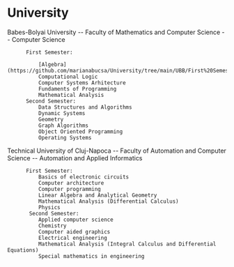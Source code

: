 # University

 Babes-Bolyai University -- Faculty of Mathematics and Computer Science -- Computer Science
 
          First Semester:
          
              [Algebra](https://github.com/marianabucsa/University/tree/main/UBB/First%20Semester/Algebra)
              Computational Logic
              Computer Systems Arhitecture
              Fundaments of Programming
              Mathematical Analysis
          Second Semester:
              Data Structures and Algorithms
              Dynamic Systems
              Geometry
              Graph Algorithms
              Object Oriented Programming
              Operating Systems
         
Technical University of Cluj-Napoca -- Faculty of Automation and Computer Science -- Automation and Applied Informatics

          First Semester:
              Basics of electronic circuits
              Computer architecture
              Computer programming
              Linear Algebra and Analytical Geometry
              Mathematical Analysis (Differential Calculus)
              Physics
           Second Semester:
              Applied computer science
              Chemistry
              Computer aided graphics
              Electrical engineering
              Mathematical Analysis (Integral Calculus and Differential Equations)
              Special mathematics in engineering
